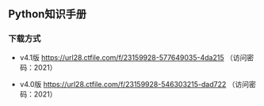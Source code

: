 ## Python知识手册

### 下载方式

- v4.1版
https://url28.ctfile.com/f/23159928-577649035-4da215
（访问密码：2021）

- v4.0版
https://url28.ctfile.com/f/23159928-546303215-dad722 
（访问密码：2021）

